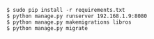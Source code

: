 	$ sudo pip install -r requirements.txt
	$ python manage.py runserver 192.168.1.9:8080
	$ python manage.py makemigrations libros
	$ python manage.py migrate